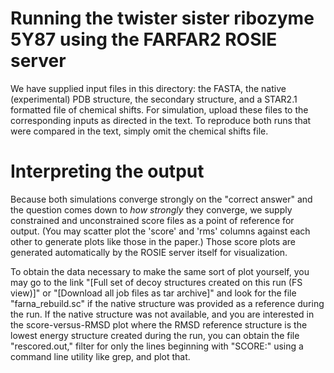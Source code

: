 # Running the twister sister ribozyme 5Y87 using the FARFAR2 ROSIE server

We have supplied input files in this directory: the FASTA, the native (experimental) PDB structure, the secondary structure, and a STAR2.1 formatted file of chemical shifts. For simulation, upload these files to the corresponding inputs as directed in the text. To reproduce both runs that were compared in the text, simply omit the chemical shifts file.

# Interpreting the output

Because both simulations converge strongly on the "correct answer" and the question comes down to *how strongly* they converge, we supply constrained and unconstrained score files as a point of reference for output. (You may scatter plot the 'score' and 'rms' columns against each other to generate plots like those in the paper.) Those score plots are generated automatically by the ROSIE server itself for visualization.

To obtain the data necessary to make the same sort of plot yourself, you may go to the link "[Full set of decoy structures created on this run (FS view)]" or "[Download all job files as tar archive]" and look for the file "farna_rebuild.sc" if the native structure was provided as a reference during the run. If the native structure was not available, and you are interested in the score-versus-RMSD plot where the RMSD reference structure is the lowest energy structure created during the run, you can obtain the file "rescored.out," filter for only the lines beginning with "SCORE:" using a command line utility like grep, and plot that.